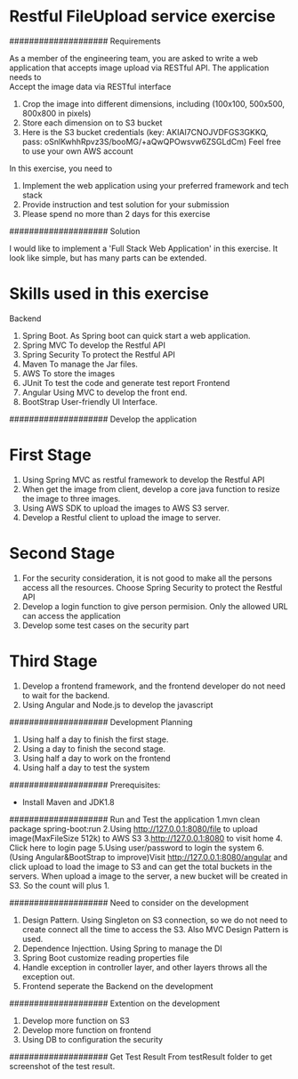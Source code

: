 # Restful FileUpload service exercise

#################### Requirements 

As a member of the engineering team, you are asked to write a web application that accepts image upload via RESTful API. The application needs to  
Accept the image data via RESTful interface

1. Crop the image into different dimensions, including (100x100, 500x500, 800x800 in pixels)
2. Store each dimension on to S3 bucket 
3. Here is the S3 bucket credentials (key: AKIAI7CNOJVDFGS3GKKQ, pass: oSnlKwhhRpvz3S/booMG/+aQwQPOwsvw6ZSGLdCm)
   Feel free to use your own AWS account
   
   
In this exercise, you need to 
1. Implement the web application using your preferred framework and tech stack
2. Provide instruction and test solution for your submission
3. Please spend no more than 2 days for this exercise

#################### Solution

I would like to implement a 'Full Stack Web Application' in this exercise. It look like simple, but has many parts
can be extended.

# Skills used in this exercise
   Backend
1. Spring Boot.       As Spring boot can quick start a web application.
2. Spring MVC         To develop the Restful API
3. Spring Security    To protect the Restful API
3. Maven			  To manage the Jar files.
4. AWS				  To store the images 
5. JUnit			  To test the code and generate test report	
   Frontend
1. Angular            Using MVC to develop the front end. 
2. BootStrap          User-friendly UI Interface.

#################### Develop the application

#  First Stage
1. Using Spring MVC as restful framework to develop the Restful API
2. When get the image from client, develop a core java function to resize the image to three images.
3. Using AWS SDK to upload the images to AWS S3 server.
4. Develop a Restful client to upload the image to server. 

#  Second Stage
1. For the security consideration, it is not good to make all the persons access all the resources.
   Choose Spring Security to protect the Restful API
2. Develop a login function to give person permision. Only the allowed URL can access the application
3. Develop some test cases on the security part

#  Third Stage
1. Develop a frontend framework, and the frontend developer do not need to wait for the backend.
2. Using Angular and Node.js to develop the javascript

#################### Development Planning
1. Using half a day to finish the first stage.
2. Using a day to finish the second stage.
3. Using half a day to work on the frontend
4. Using half a day to test the system

#################### Prerequisites:
- Install Maven and JDK1.8

#################### Run and Test the application
1.mvn clean package spring-boot:run
2.Using http://127.0.0.1:8080/file to upload image(MaxFileSize 512k) to AWS S3
3.http://127.0.0.1:8080 to visit home
4. Click here to login page
5.Using user/password to login the system
6. (Using Angular&BootStrap to improve)Visit http://127.0.0.1:8080/angular  and click upload to load the image to S3 and can get the total buckets in the servers.
   When upload a image to the server, a new bucket will be created in S3. So the count will plus 1.
   
#################### Need to consider on the development
1. Design Pattern. Using Singleton on S3 connection, so we do not need to create connect all the time to access the S3. Also MVC Design Pattern is used.
2. Dependence Injecttion. Using Spring to manage the DI
3. Spring Boot customize reading properties file
4. Handle exception in controller layer, and other layers throws all the exception out.
5. Frontend seperate the Backend on the development


#################### Extention on the development
1. Develop more function on S3
2. Develop more function on frontend
3. Using DB to configuration the security

#################### Get Test Result
From testResult folder to get screenshot of the test result.


